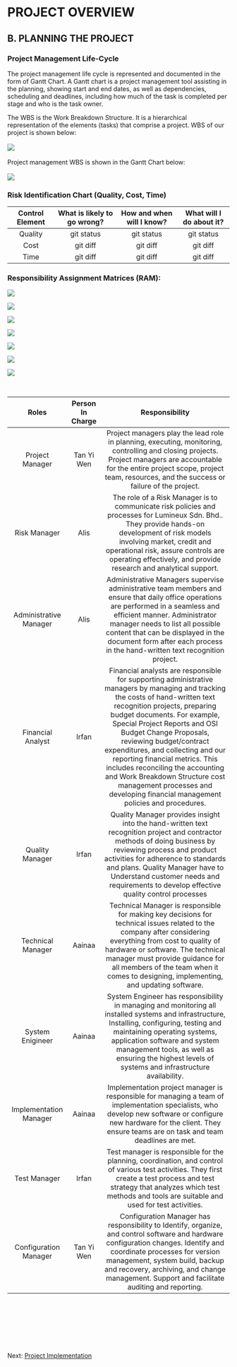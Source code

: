 # PROJECT OVERVIEW
## B. PLANNING THE PROJECT
### Project Management Life-Cycle
The project management life cycle is represented and documented in the form of Gantt Chart. A Gantt chart is a project management tool assisting in the planning, showing start and end dates, as well as dependencies, scheduling and deadlines, including how much of the task is completed per stage and who is the task owner.

The WBS is the Work Breakdown Structure. It is a hierarchical representation of the elements (tasks) that comprise a project. WBS of our project is shown below:
<br><br>
![](assets/WBS.png)
<br><br>
Project management WBS is shown in the Gantt Chart below:
<br><br>
![](assets/WBS_GC_new.PNG)

### Risk Identification Chart (Quality, Cost, Time)
| Control Element | What is likely to go wrong? | How and when will I know? | What will I do about it? |
|     :---:       |           :---:             |           :---:           |           :---:          |
| Quality         | git status                  | git status                | git status               |
| Cost            | git diff                    | git diff                  | git diff                 |
| Time            |git diff                    | git diff                  | git diff                 |

### Responsibility Assignment Matrices (RAM):
![](assets/RAM.PNG)

![](assets/RAM1.PNG)

![](assets/RAM2.PNG)

![](assets/RAM3.PNG)

![](assets/RAM4.PNG)

![](assets/RAM5.PNG)

![](assets/RAM6.PNG)

<br>

|     Roles              |        Person In Charge     |      Responsibility       |
|     :---:              |           :---:             |           :---:           |
| Project Manager        | Tan Yi Wen                  | Project managers play the lead role in planning, executing, monitoring, controlling and closing projects. Project managers are accountable for the entire project scope, project team, resources, and the success or failure of the project.                | 
| Risk Manager           | Alis                    | The role of a Risk Manager is to communicate risk policies and processes for Lumineux Sdn. Bhd.. They provide hands-on development of risk models involving market, credit and operational risk, assure controls are operating effectively, and provide research and analytical support.                  |
| Administrative Manager | Alis                    | Administrative Managers supervise administrative team members and ensure that daily office operations are performed in a seamless and efficient manner. Administrator manager needs to list all possible content that can be displayed in the document form  after each process in the hand-written text recognition project.         |
| Financial Analyst        | Irfan              | Financial analysts are responsible for supporting administrative managers by managing and tracking the costs of hand-written text recognition projects, preparing budget documents. For example, Special Project Reports and OSI Budget Change Proposals, reviewing budget/contract expenditures, and collecting and our reporting financial metrics. This includes reconciling the accounting and Work Breakdown Structure cost management processes and developing financial management policies and procedures.              | 
| Quality Manager           | Irfan             | Quality Manager provides insight into the hand-written text recognition project and contractor methods of doing business by reviewing process and product activities for adherence to standards and plans. Quality Manager have to Understand customer needs and requirements to develop effective quality control processes
| Technical Manager | Aainaa              | Technical Manager is responsible for making key decisions for technical issues related to the company after considering everything from cost to quality of hardware or software. The technical manager must provide guidance for all members of the team when it comes to designing, implementing, and updating software.                  |
| System Enigineer | Aainaa| System Engineer has responsibility in managing and monitoring all installed systems and infrastructure, Installing, configuring, testing and maintaining operating systems, application software and system management tools, as well as ensuring the highest levels of systems and infrastructure availability.                 |
| Implementation Manager        | Aainaa             | Implementation project manager is responsible for managing a team of implementation specialists, who develop new software or configure new hardware for the client. They ensure teams are on task and team deadlines are met.       | 
| Test Manager           | Irfan             | Test manager is responsible for the planning, coordination, and control of various test activities. They first create a test process and test strategy that analyzes which test methods and tools are suitable and used for test activities.      |
| Configuration Manager | Tan Yi Wen           | Configuration Manager has responsibility to Identify, organize, and control software and hardware configuration changes. Identify and coordinate processes for version management, system build, backup and recovery, archiving, and change management. Support and facilitate auditing and reporting.                 |


<br><br><br><br><br><br>

Next: [Project Implementation](C-Project_Implementation.md)
